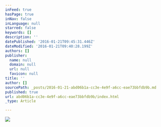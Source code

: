 ```yaml
---
inFeed: true
hasPage: true
inNav: false
inLanguage: null
starred: false
keywords: []
description: ''
datePublished: '2016-01-21T09:45:31.446Z'
dateModified: '2016-01-21T09:40:28.199Z'
authors: []
publisher:
  name: null
  domain: null
  url: null
  favicon: null
title: ''
author: []
sourcePath: _posts/2016-01-21-abd06b1a-cc3e-4e9f-a6cc-eae73bbfdb9b.md
published: true
url: abd06b1a-cc3e-4e9f-a6cc-eae73bbfdb9b/index.html
_type: Article

---
```

![](https://the-grid-user-content.s3-us-west-2.amazonaws.com/91991517-644c-4ef9-9784-2b1a38e569c9.jpg)